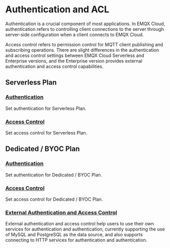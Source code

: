 # Authentication and ACL

Authentication is a crucial component of most applications. In EMQX Cloud, authentication refers to controlling client connections to the server through server-side configuration when a client connects to EMQX Cloud.

Access control refers to permission control for MQTT client publishing and subscribing operations. There are slight differences in the authentication and access control settings between EMQX Cloud Serverless and Enterprise versions, and the Enterprise version provides external authentication and access control capabilities.

## Serverless Plan

### [Authentication](./auth_serverless.md)

Set authentication for Serverless Plan. 

### [Access Control](./acl_serverless.md)

Set access control for Serverless Plan.

## Dedicated / BYOC Plan

### [Authentication](./auth_dedicated.md)

Set authentication for Dedicated / BYOC Plan.

### [Access Control](./acl_dedicated.md)

Set access control for Dedicated / BYOC Plan.

### [External Authentication and Access Control](./custom_auth.md)

External authentication and access control help users to use their own services for authentication and authentication, currently supporting the use of MySQL and PostgreSQL as the data source, and also supports connecting to HTTP services for authentication and authentication.